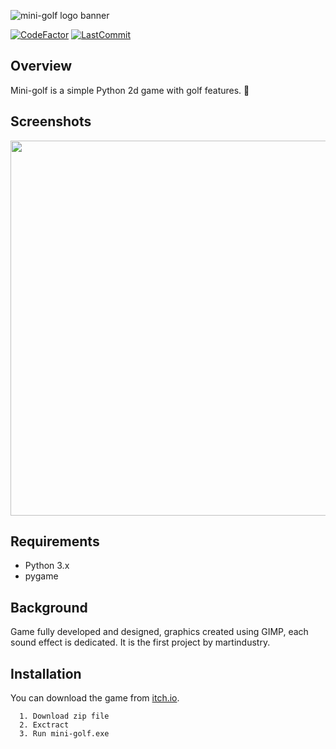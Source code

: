 ![mini-golf logo banner](https://i.imgur.com/dm9FbWw.png) 

[![CodeFactor](https://www.codefactor.io/repository/github/martindustry/pygames/badge/main?style=for-the-badge)](https://www.codefactor.io/repository/github/martindustry/pygames/overview/main) [![LastCommit](https://img.shields.io/github/last-commit/martindustry/pygames?style=for-the-badge)](https://github.com/martindustry/pygames/commits/main)

## Overview

Mini-golf is a simple Python 2d game with golf features. 🐍

## Screenshots

<img src="https://user-images.githubusercontent.com/82864230/166947321-2890e2d3-6894-4898-8354-e4b99627073f.gif" width="600">



## Requirements
- Python 3.x
- pygame

## Background
Game fully developed and designed, graphics created using GIMP, each sound effect is dedicated. It is the first project by martindustry.

## Installation
You can download the game from [itch.io](https://martindustry.itch.io/mini-golf).
```
  1. Download zip file
  2. Exctract
  3. Run mini-golf.exe
```
